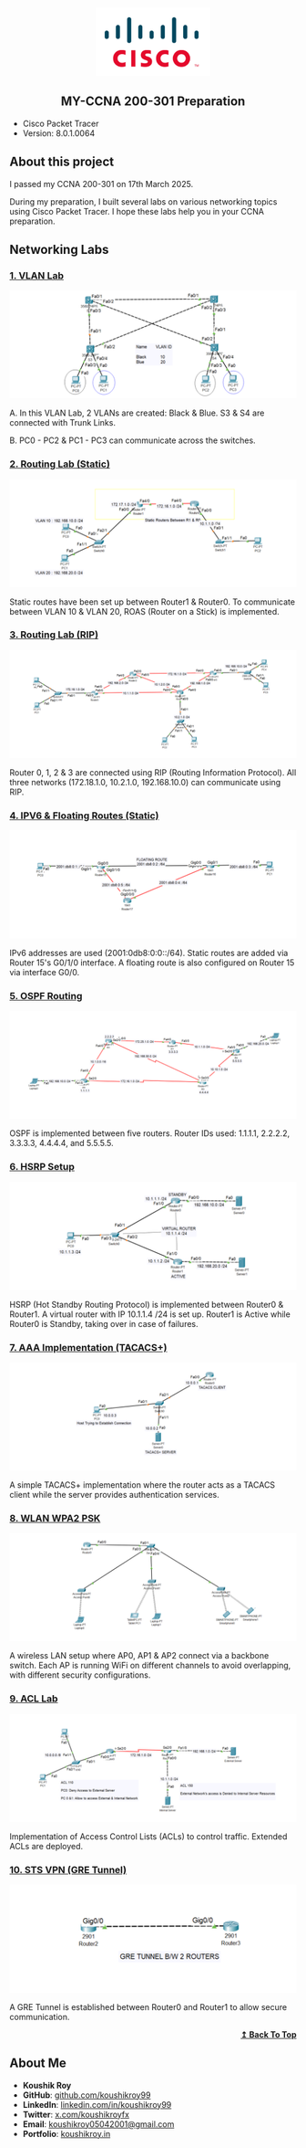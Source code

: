<p align="center">
    <img src="./assets/cisco-logo.png" alt="Logo" width="200">
</p>

<h2 align="center">MY-CCNA 200-301 Preparation</h2>

- Cisco Packet Tracer
- Version: 8.0.1.0064

## About this project

I passed my CCNA 200-301 on 17th March 2025.

During my preparation, I built several labs on various networking topics using Cisco Packet Tracer. I hope these labs help you in your CCNA preparation.

## Networking Labs

### [1. VLAN Lab](./1.%20Vlan%20Lab.pkt)

<p align="center">
    <img src="./assets/1. Vlan Lab.png" alt="VLAN Lab">
</p>

A. In this VLAN Lab, 2 VLANs are created: Black & Blue. S3 & S4 are connected with Trunk Links.

B. PC0 - PC2 & PC1 - PC3 can communicate across the switches.

### [2. Routing Lab (Static)](./2.%20Routing%20Lab%20(Static).pkt)

<p align="center">
    <img src="./assets/2. Routing Lab (Static).png" alt="Static Routing & ROAS">
</p>

Static routes have been set up between Router1 & Router0. To communicate between VLAN 10 & VLAN 20, ROAS (Router on a Stick) is implemented.

### [3. Routing Lab (RIP)](./3.%20Routing%20Lab%20(RIP).pkt)

<p align="center">
    <img src="./assets/3. Routing Lab (RIP).png" alt="RIP Routing">
</p>

Router 0, 1, 2 & 3 are connected using RIP (Routing Information Protocol). All three networks (172.18.1.0, 10.2.1.0, 192.168.10.0) can communicate using RIP.

### [4. IPV6 & Floating Routes (Static)](./4.%20IPV6%20%26%20Floating%20Routes%20(Static).pkt)

<p align="center">
    <img src="./assets/4. IPV6 & Floating Routes (Static).png" alt="IPv6 Routing">
</p>

IPv6 addresses are used (2001:0db8:0:0::/64). Static routes are added via Router 15's G0/1/0 interface. A floating route is also configured on Router 15 via interface G0/0.

### [5. OSPF Routing](./5.%20OSPF%20Implementation.pkt)

<p align="center">
    <img src="./assets/5. OSPF Implementation.png" alt="OSPF Routing">
</p>

OSPF is implemented between five routers. Router IDs used: 1.1.1.1, 2.2.2.2, 3.3.3.3, 4.4.4.4, and 5.5.5.5.

### [6. HSRP Setup](./6.%20FHRP%20HSRP%20LAB.pkt)

<p align="center">
    <img src="./assets/6. FHRP HSRP LAB.png" alt="HSRP Setup">
</p>

HSRP (Hot Standby Routing Protocol) is implemented between Router0 & Router1. A virtual router with IP 10.1.1.4 /24 is set up. Router1 is Active while Router0 is Standby, taking over in case of failures.

### [7. AAA Implementation (TACACS+)](./7.%20AAA%20Implementation%20(TACACS%2B).pkt)

<p align="center">
    <img src="./assets/7. AAA Implementation (TACACS+).png" alt="TACACS+ Authentication">
</p>

A simple TACACS+ implementation where the router acts as a TACACS client while the server provides authentication services.

### [8. WLAN WPA2 PSK](./8.%20WLAN%20WPA2%20PSK.pkt)

<p align="center">
    <img src="./assets/8. WLAN WPA2 PSK.png" alt="WPA2-PSK Wireless Network">
</p>

A wireless LAN setup where AP0, AP1 & AP2 connect via a backbone switch. Each AP is running WiFi on different channels to avoid overlapping, with different security configurations.

### [9. ACL Lab](./9.%20ACL%20Lab.pkt)

<p align="center">
    <img src="./assets/9. ACL Lab.png" alt="Access Control Lists">
</p>

Implementation of Access Control Lists (ACLs) to control traffic. Extended ACLs are deployed.

### [10. STS VPN (GRE Tunnel)](./10.%20STS%20VPN%20(GRE%20Tunnel).pkt)

<p align="center">
    <img src="./assets/10. STS VPN (GRE Tunnel).png" alt="GRE Tunnel">
</p>

A GRE Tunnel is established between Router0 and Router1 to allow secure communication.

<p align="right">
    <b><a href="#">↥ Back To Top</a></b>
</p>

## About Me

- **Koushik Roy**  
- **GitHub**: [github.com/koushikroy99](https://github.com/koushikroy99)  
- **LinkedIn**: [linkedin.com/in/koushikroy99](https://www.linkedin.com/in/koushikroy99/)  
- **Twitter**: [x.com/koushikroyfx](https://x.com/koushikroyfx)  
- **Email**: koushikroy05042001@gmail.com  
- **Portfolio**: [koushikroy.in](https://www.koushikroy.in/)  
